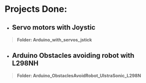 # Projects Done:
- ## Servo motors with Joystic 
 > #### Folder: Arduino_with_servos_jstick
- ## Arduino Obstacles avoiding robot with L298NH
> #### Folder: Arduino_ObstaclesAvoidRobot_UlstraSonic_L298N
